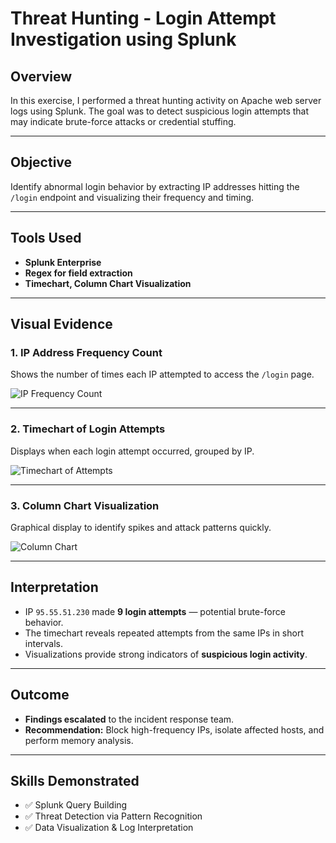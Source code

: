 # Threat Hunting - Login Attempt Investigation using Splunk

## Overview
In this exercise, I performed a threat hunting activity on Apache web server logs using Splunk. The goal was to detect suspicious login attempts that may indicate brute-force attacks or credential stuffing.

---

## Objective
Identify abnormal login behavior by extracting IP addresses hitting the `/login` endpoint and visualizing their frequency and timing.

---

## Tools Used
- **Splunk Enterprise**
- **Regex for field extraction**
- **Timechart, Column Chart Visualization**

---

## Visual Evidence

### 1. IP Address Frequency Count
Shows the number of times each IP attempted to access the `/login` page.

![IP Frequency Count](./screenshot1.jpg)

---

### 2. Timechart of Login Attempts
Displays when each login attempt occurred, grouped by IP.

![Timechart of Attempts](./screenshot2.jpg)

---

### 3. Column Chart Visualization
Graphical display to identify spikes and attack patterns quickly.

![Column Chart](./screenshot3.jpg)

---

## Interpretation

- IP `95.55.51.230` made **9 login attempts** — potential brute-force behavior.
- The timechart reveals repeated attempts from the same IPs in short intervals.
- Visualizations provide strong indicators of **suspicious login activity**.

---

## Outcome

- **Findings escalated** to the incident response team.
- **Recommendation:** Block high-frequency IPs, isolate affected hosts, and perform memory analysis.

---

## Skills Demonstrated

- ✅ Splunk Query Building
- ✅ Threat Detection via Pattern Recognition
- ✅ Data Visualization & Log Interpretation
